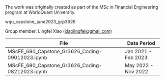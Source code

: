 The work was originally created as part of the MSc in Financial Engineering program at WorldQuant University.

wqu_capstone_june2023_grp3626

Group member: Lingfei Xiao (xiaolingfei@gmail.com)

| File | Data Period |
|---|---|
|MScFE_690_Capstone_Gr3626_Coding-09012023.ipynb|Jan 2021 - Feb 2023|
|MScFE_690_Capstone_Gr3626_Coding-08212023.ipynb|May 2022 - Nov 2022|
